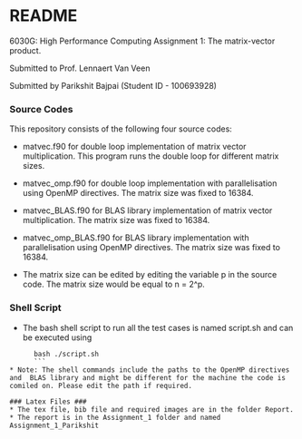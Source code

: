 # README #

6030G: High Performance Computing
Assignment 1: The matrix-vector product.

Submitted to Prof. Lennaert Van Veen

Submitted by Parikshit Bajpai (Student ID - 100693928)


### Source Codes ###

This repository consists of the following four source codes:

*  matvec.f90 for double loop implementation of matrix vector multiplication. This program runs the double loop for different matrix sizes.

* matvec_omp.f90 for double loop implementation with parallelisation using OpenMP directives. The matrix size was fixed to 16384.

* matvec_BLAS.f90 for BLAS library implementation of matrix vector multiplication. The matrix size was fixed to 16384.

* matvec_omp_BLAS.f90 for BLAS library implementation with parallelisation using OpenMP directives. The matrix size was fixed to 16384.

* The matrix size can be edited by editing the variable p in the source code. The matrix size would be equal to n = 2^p.


### Shell Script ###

* The bash shell script to run all the test cases is named script.sh and can be executed using
```
	  bash ./script.sh
	  ```
* Note: The shell commands include the paths to the OpenMP directives and  BLAS library and might be different for the machine the code is comiled on. Please edit the path if required.

### Latex Files ###
* The tex file, bib file and required images are in the folder Report.
* The report is in the Assignment_1 folder and named Assignment_1_Parikshit